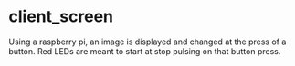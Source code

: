 # client_screen
Using a raspberry pi, an image is displayed and changed at the press of a button. Red LEDs are meant to start at stop pulsing on that button press.
